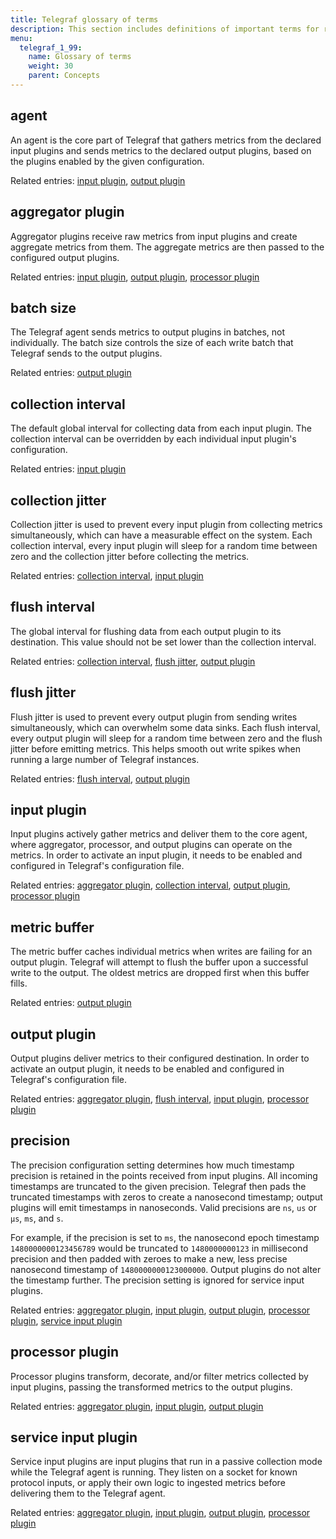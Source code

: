 ```yaml
---
title: Telegraf glossary of terms
description: This section includes definitions of important terms for related to Telegraf, the plug-in driven server agent component of the InfluxData time series platform.
menu:
  telegraf_1_99:
    name: Glossary of terms
    weight: 30
    parent: Concepts
---
```


## agent

An agent is the core part of Telegraf that gathers metrics from the declared input plugins and sends metrics to the declared output plugins, based on the plugins enabled by the given configuration.

Related entries: [input plugin](/telegraf/v1.9/concepts/glossary/#input-plugin), [output plugin](/telegraf/v1.9/concepts/glossary/#output-plugin)

## aggregator plugin

Aggregator plugins receive raw metrics from input plugins and create aggregate metrics from them.
The aggregate metrics are then passed to the configured output plugins.

Related entries: [input plugin](/telegraf/v1.9/concepts/glossary/#input-plugin), [output plugin](/telegraf/v1.9/concepts/glossary/#output-plugin), [processor plugin](/telegraf/v1.9/concepts/glossary/#processor-plugin)

## batch size

The Telegraf agent sends metrics to output plugins in batches, not individually.
The batch size controls the size of each write batch that Telegraf sends to the output plugins.

Related entries: [output plugin](/telegraf/v1.9/concepts/glossary/#output-plugin)

## collection interval

The default global interval for collecting data from each input plugin.
The collection interval can be overridden by each individual input plugin's configuration.

Related entries: [input plugin](/telegraf/v1.9/concepts/glossary/#input-plugin)

## collection jitter

Collection jitter is used to prevent every input plugin from collecting metrics simultaneously, which can have a measurable effect on the system.
Each collection interval, every input plugin will sleep for a random time between zero and the collection jitter before collecting the metrics.

Related entries: [collection interval](/telegraf/v1.9/concepts/glossary/#collection-interval), [input plugin](/telegraf/v1.9/concepts/glossary/#input-plugin)

## flush interval

The global interval for flushing data from each output plugin to its destination.
This value should not be set lower than the collection interval.

Related entries: [collection interval](/telegraf/v1.9/concepts/glossary/#collection-interval), [flush jitter](/telegraf/v1.9/concepts/glossary/#flush-jitter), [output plugin](/telegraf/v1.9/concepts/glossary/#output-plugin)

## flush jitter

Flush jitter is used to prevent every output plugin from sending writes simultaneously, which can overwhelm some data sinks.
Each flush interval, every output plugin will sleep for a random time between zero and the flush jitter before emitting metrics.
This helps smooth out write spikes when running a large number of Telegraf instances.

Related entries: [flush interval](/telegraf/v1.9/concepts/glossary/#flush-interval), [output plugin](/telegraf/v1.9/concepts/glossary/#output-plugin)

## input plugin

Input plugins actively gather metrics and deliver them to the core agent, where aggregator, processor, and output plugins can operate on the metrics.
In order to activate an input plugin, it needs to be enabled and configured in Telegraf's configuration file.

Related entries: [aggregator plugin](/telegraf/v1.9/concepts/glossary/#aggregator-plugin), [collection interval](/telegraf/v1.9/concepts/glossary/#collection-interval), [output plugin](/telegraf/v1.9/concepts/glossary/#output-plugin), [processor plugin](/telegraf/v1.9/concepts/glossary/#processor-plugin)

## metric buffer

The metric buffer caches individual metrics when writes are failing for an output plugin.
Telegraf will attempt to flush the buffer upon a successful write to the output.
The oldest metrics are dropped first when this buffer fills.

Related entries: [output plugin](/telegraf/v1.9/concepts/glossary/#output-plugin)

## output plugin

Output plugins deliver metrics to their configured destination. In order to activate an output plugin, it needs to be enabled and configured in Telegraf's configuration file.

Related entries: [aggregator plugin](/telegraf/v1.9/concepts/glossary/#aggregator-plugin), [flush interval](/telegraf/v1.9/concepts/glossary/#flush-interval), [input plugin](/telegraf/v1.9/concepts/glossary/#input-plugin), [processor plugin](/telegraf/v1.9/concepts/glossary/#processor-plugin)

## precision

The precision configuration setting determines how much timestamp precision is retained in the points received from input plugins. All incoming timestamps are truncated to the given precision.
Telegraf then pads the truncated timestamps with zeros to create a nanosecond timestamp; output plugins will emit timestamps in nanoseconds.
Valid precisions are `ns`, `us` or `µs`, `ms`, and `s`.

For example, if the precision is set to `ms`, the nanosecond epoch timestamp `1480000000123456789` would be truncated to `1480000000123` in millisecond precision and then padded with zeroes to make a new, less precise nanosecond timestamp of `1480000000123000000`.
Output plugins do not alter the timestamp further. The precision setting is ignored for service input plugins.

Related entries:  [aggregator plugin](/telegraf/v1.9/concepts/glossary/#aggregator-plugin), [input plugin](/telegraf/v1.9/concepts/glossary/#input-plugin), [output plugin](/telegraf/v1.9/concepts/glossary/#output-plugin), [processor plugin](/telegraf/v1.9/concepts/glossary/#processor-plugin), [service input plugin](/telegraf/v1.9/concepts/glossary/#service-input-plugin)

## processor plugin

Processor plugins transform, decorate, and/or filter metrics collected by input plugins, passing the transformed metrics to the output plugins.

Related entries: [aggregator plugin](/telegraf/v1.9/concepts/glossary/#aggregator-plugin), [input plugin](/telegraf/v1.9/concepts/glossary/#input-plugin), [output plugin](/telegraf/v1.9/concepts/glossary/#output-plugin)

## service input plugin

Service input plugins are input plugins that run in a passive collection mode while the Telegraf agent is running.
They listen on a socket for known protocol inputs, or apply their own logic to ingested metrics before delivering them to the Telegraf agent.

Related entries: [aggregator plugin](/telegraf/v1.9/concepts/glossary/#aggregator-plugin), [input plugin](/telegraf/v1.9/concepts/glossary/#input-plugin), [output plugin](/telegraf/v1.9/concepts/glossary/#output-plugin), [processor plugin](/telegraf/v1.9/concepts/glossary/#processor-plugin)

